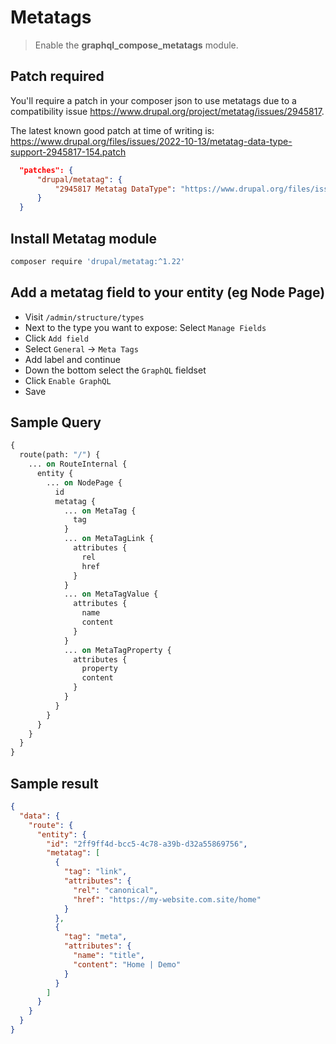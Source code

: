 # Metatags

> Enable the **graphql_compose_metatags** module.

## Patch required

You'll require a patch in your composer json to use metatags due to a compatibility issue https://www.drupal.org/project/metatag/issues/2945817.

The latest known good patch at time of writing is:
https://www.drupal.org/files/issues/2022-10-13/metatag-data-type-support-2945817-154.patch

```json
  "patches": {
      "drupal/metatag": {
          "2945817 Metatag DataType": "https://www.drupal.org/files/issues/2022-10-13/metatag-data-type-support-2945817-154.patch"
      }
  }
```

## Install Metatag module

```bash
composer require 'drupal/metatag:^1.22'
```

## Add a metatag field to your entity (eg Node Page)

- Visit `/admin/structure/types`
- Next to the type you want to expose: Select `Manage Fields`
- Click `Add field`
- Select `General` &rarr; `Meta Tags`
- Add label and continue
- Down the bottom select the `GraphQL` fieldset
- Click `Enable GraphQL`
- Save

## Sample Query

```graphql
{
  route(path: "/") {
    ... on RouteInternal {
      entity {
        ... on NodePage {
          id
          metatag {
            ... on MetaTag {
              tag
            }
            ... on MetaTagLink {
              attributes {
                rel
                href
              }
            }
            ... on MetaTagValue {
              attributes {
                name
                content
              }
            }
            ... on MetaTagProperty {
              attributes {
                property
                content
              }
            }
          }
        }
      }
    }
  }
}
```

## Sample result

```json
{
  "data": {
    "route": {
      "entity": {
        "id": "2ff9ff4d-bcc5-4c78-a39b-d32a55869756",
        "metatag": [
          {
            "tag": "link",
            "attributes": {
              "rel": "canonical",
              "href": "https://my-website.com.site/home"
            }
          },
          {
            "tag": "meta",
            "attributes": {
              "name": "title",
              "content": "Home | Demo"
            }
          }
        ]
      }
    }
  }
}
```
